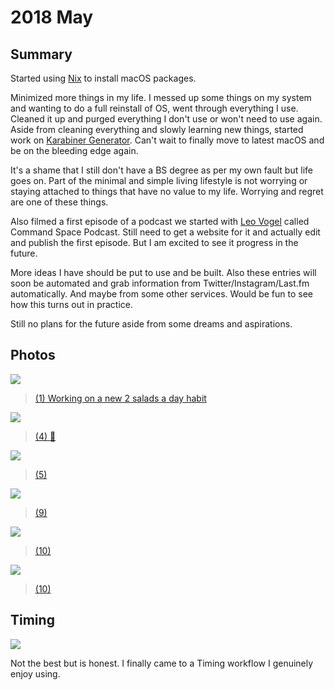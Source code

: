 # 2018 May
## Summary
Started using [Nix](../../package-managers/nix/nix.md) to install macOS packages.

Minimized more things in my life. I messed up some things on my system and wanting to do a full reinstall of OS, went through everything I use. Cleaned it up and purged everything I don't use or won't need to use again. Aside from cleaning everything and slowly learning new things, started work on [Karabiner Generator](https://github.com/nikitavoloboev/karabiner-generator). Can't wait to finally move to latest macOS and be on the bleeding edge again.

It's a shame that I still don't have a BS degree as per my own fault but life goes on. Part of the minimal and simple living lifestyle is not worrying or staying attached to things that have no value to my life. Worrying and regret are one of these things.

Also filmed a first episode of a podcast we started with [Leo Vogel](http://leovogel.com/) called Command Space Podcast. Still need to get a website for it and actually edit and publish the first episode. But I am excited to see it progress in the future.

More ideas I have should be put to use and be built. Also these entries will soon be automated and grab information from Twitter/Instagram/Last.fm automatically. And maybe from some other services. Would be fun to see how this turns out in practice.

Still no plans for the future aside from some dreams and aspirations.

## Photos
![](https://instagram.fmad3-6.fna.fbcdn.net/vp/38f7aafbce1170f93bd88dc177d062b1/5B7E47BB/t51.2885-15/e35/30830112_1398091403669980_1590483104751943680_n.jpg)
> [(1) Working on a new 2 salads a day habit](https://www.instagram.com/p/BiO51QYADbR/)

![](https://instagram.fmad3-6.fna.fbcdn.net/vp/306927f8aa02c09ef5b62362e2d1f51e/5B8C240E/t51.2885-15/e35/31122518_164462574227919_204141706839326720_n.jpg)
> [(4) 🐺](https://www.instagram.com/p/BiXR2AdASU_/)

![](https://instagram.fmad3-6.fna.fbcdn.net/vp/5518ea8025d53bae48b0d0d95f454e3a/5B761728/t51.2885-15/e35/31425431_190732681559470_4470889770624483328_n.jpg)
> [(5)](https://www.instagram.com/p/BiaMehWg3cg/)

![](https://instagram.fmad3-6.fna.fbcdn.net/vp/75d8eacc0b6267c8617b3ac16ef7c66b/5B81A953/t51.2885-15/e35/31571301_174925609877240_8473731421423271936_n.jpg)
> [(9)](https://www.instagram.com/p/Bikb61RAEsX/)

![](https://instagram.fmad3-6.fna.fbcdn.net/vp/47a8872e4e07af7cfe98369d5d269122/5B90BAC7/t51.2885-15/e35/31170579_199481627519074_197654725674401792_n.jpg)
> [(10)](https://www.instagram.com/p/Bilu5PQAMTW/)

![](https://instagram.fmad3-6.fna.fbcdn.net/vp/8de514c5bda907b755b5384d6e46babf/5B8C8231/t51.2885-15/e35/31711461_810341209159043_4052078902477062144_n.jpg)
> [(10)](https://www.instagram.com/p/Bil3jR9gfvo/)

## Timing
![](https://i.imgur.com/lgQuK47.png)

Not the best but is honest. I finally came to a Timing workflow I genuinely enjoy using.